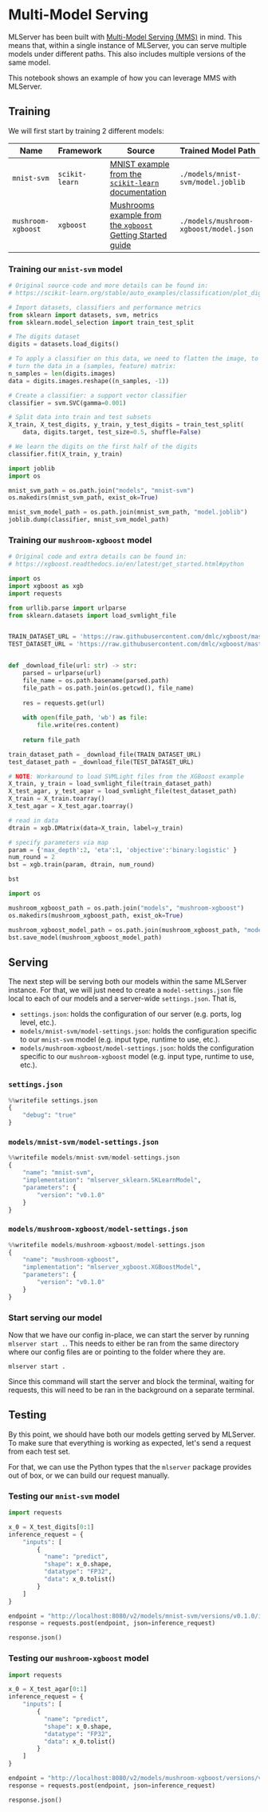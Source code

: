 # Multi-Model Serving

MLServer has been built with [Multi-Model Serving (MMS)](https://www.seldon.io/what-is-multi-model-serving-and-how-does-it-transform-your-ml-infrastructure) in mind.
This means that, within a single instance of MLServer, you can serve multiple models under different paths.
This also includes multiple versions of the same model.

This notebook shows an example of how you can leverage MMS with MLServer.

## Training

We will first start by training 2 different models:

| Name               | Framework      | Source                                                                                                                                              | Trained Model Path          |
| ------------------ | -------------- | --------------------------------------------------------------------------------------------------------------------------------------------------- | --------------------------- |
| `mnist-svm`        | `scikit-learn` | [MNIST example from the `scikit-learn` documentation](https://scikit-learn.org/stable/auto_examples/classification/plot_digits_classification.html) | `./models/mnist-svm/model.joblib`        |
| `mushroom-xgboost` | `xgboost`      | [Mushrooms example from the `xgboost` Getting Started guide](https://xgboost.readthedocs.io/en/latest/get_started.html#python)                      | `./models/mushroom-xgboost/model.json` |


### Training our `mnist-svm` model


```python
# Original source code and more details can be found in:
# https://scikit-learn.org/stable/auto_examples/classification/plot_digits_classification.html

# Import datasets, classifiers and performance metrics
from sklearn import datasets, svm, metrics
from sklearn.model_selection import train_test_split

# The digits dataset
digits = datasets.load_digits()

# To apply a classifier on this data, we need to flatten the image, to
# turn the data in a (samples, feature) matrix:
n_samples = len(digits.images)
data = digits.images.reshape((n_samples, -1))

# Create a classifier: a support vector classifier
classifier = svm.SVC(gamma=0.001)

# Split data into train and test subsets
X_train, X_test_digits, y_train, y_test_digits = train_test_split(
    data, digits.target, test_size=0.5, shuffle=False)

# We learn the digits on the first half of the digits
classifier.fit(X_train, y_train)
```


```python
import joblib
import os

mnist_svm_path = os.path.join("models", "mnist-svm")
os.makedirs(mnist_svm_path, exist_ok=True)

mnist_svm_model_path = os.path.join(mnist_svm_path, "model.joblib")
joblib.dump(classifier, mnist_svm_model_path)
```

### Training our `mushroom-xgboost` model


```python
# Original code and extra details can be found in:
# https://xgboost.readthedocs.io/en/latest/get_started.html#python

import os
import xgboost as xgb
import requests

from urllib.parse import urlparse
from sklearn.datasets import load_svmlight_file


TRAIN_DATASET_URL = 'https://raw.githubusercontent.com/dmlc/xgboost/master/demo/data/agaricus.txt.train'
TEST_DATASET_URL = 'https://raw.githubusercontent.com/dmlc/xgboost/master/demo/data/agaricus.txt.test'


def _download_file(url: str) -> str:
    parsed = urlparse(url)
    file_name = os.path.basename(parsed.path)
    file_path = os.path.join(os.getcwd(), file_name)
    
    res = requests.get(url)
    
    with open(file_path, 'wb') as file:
        file.write(res.content)
    
    return file_path

train_dataset_path = _download_file(TRAIN_DATASET_URL)
test_dataset_path = _download_file(TEST_DATASET_URL)

# NOTE: Workaround to load SVMLight files from the XGBoost example
X_train, y_train = load_svmlight_file(train_dataset_path)
X_test_agar, y_test_agar = load_svmlight_file(test_dataset_path)
X_train = X_train.toarray()
X_test_agar = X_test_agar.toarray()

# read in data
dtrain = xgb.DMatrix(data=X_train, label=y_train)

# specify parameters via map
param = {'max_depth':2, 'eta':1, 'objective':'binary:logistic' }
num_round = 2
bst = xgb.train(param, dtrain, num_round)

bst
```


```python
import os

mushroom_xgboost_path = os.path.join("models", "mushroom-xgboost")
os.makedirs(mushroom_xgboost_path, exist_ok=True)

mushroom_xgboost_model_path = os.path.join(mushroom_xgboost_path, "model.json")
bst.save_model(mushroom_xgboost_model_path)
```

## Serving

The next step will be serving both our models within the same MLServer instance.
For that, we will just need to create a `model-settings.json` file local to each of our models and a server-wide `settings.json`.
That is,

- `settings.json`: holds the configuration of our server (e.g. ports, log level, etc.).
- `models/mnist-svm/model-settings.json`: holds the configuration specific to our `mnist-svm` model (e.g. input type, runtime to use, etc.).
- `models/mushroom-xgboost/model-settings.json`: holds the configuration specific to our `mushroom-xgboost` model (e.g. input type, runtime to use, etc.).



### `settings.json`


```python
%%writefile settings.json
{
    "debug": "true"
}
```

### `models/mnist-svm/model-settings.json`


```python
%%writefile models/mnist-svm/model-settings.json
{
    "name": "mnist-svm",
    "implementation": "mlserver_sklearn.SKLearnModel",
    "parameters": {
        "version": "v0.1.0"
    }
}
```

### `models/mushroom-xgboost/model-settings.json`


```python
%%writefile models/mushroom-xgboost/model-settings.json
{
    "name": "mushroom-xgboost",
    "implementation": "mlserver_xgboost.XGBoostModel",
    "parameters": {
        "version": "v0.1.0"
    }
}

```

### Start serving our model

Now that we have our config in-place, we can start the server by running `mlserver start .`. This needs to either be ran from the same directory where our config files are or pointing to the folder where they are.

```shell
mlserver start .
```

Since this command will start the server and block the terminal, waiting for requests, this will need to be ran in the background on a separate terminal.

## Testing

By this point, we should have both our models getting served by MLServer.
To make sure that everything is working as expected, let's send a request from each test set.

For that, we can use the Python types that the `mlserver` package provides out of box, or we can build our request manually.

### Testing our `mnist-svm` model


```python
import requests

x_0 = X_test_digits[0:1]
inference_request = {
    "inputs": [
        {
          "name": "predict",
          "shape": x_0.shape,
          "datatype": "FP32",
          "data": x_0.tolist()
        }
    ]
}

endpoint = "http://localhost:8080/v2/models/mnist-svm/versions/v0.1.0/infer"
response = requests.post(endpoint, json=inference_request)

response.json()
```

### Testing our `mushroom-xgboost` model


```python
import requests

x_0 = X_test_agar[0:1]
inference_request = {
    "inputs": [
        {
          "name": "predict",
          "shape": x_0.shape,
          "datatype": "FP32",
          "data": x_0.tolist()
        }
    ]
}

endpoint = "http://localhost:8080/v2/models/mushroom-xgboost/versions/v0.1.0/infer"
response = requests.post(endpoint, json=inference_request)

response.json()
```


```python

```
